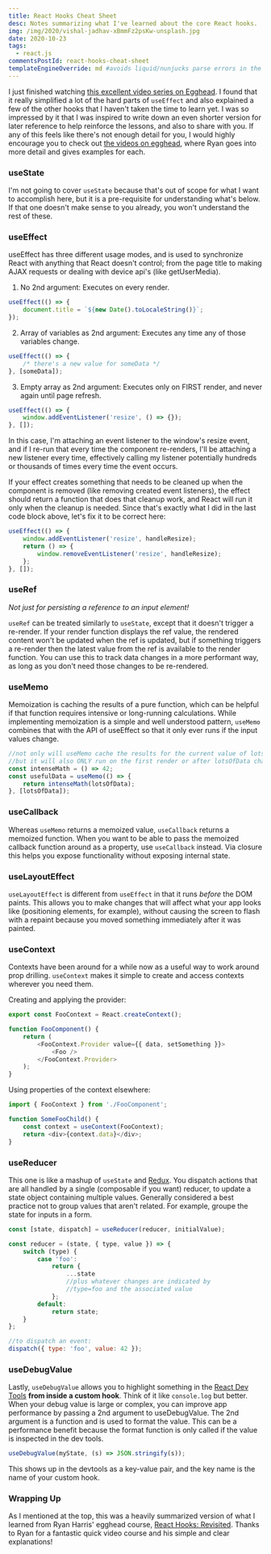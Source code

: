 ```yaml
---
title: React Hooks Cheat Sheet
desc: Notes summarizing what I've learned about the core React hooks.
img: /img/2020/vishal-jadhav-xBmmFz2psKw-unsplash.jpg
date: 2020-10-23
tags:
  - react.js
commentsPostId: react-hooks-cheat-sheet
templateEngineOverride: md #avoids liquid/nunjucks parse errors in the react code samples
---
```


I just finished watching [this excellent video series on Egghead][1]. I found that it really simplified a lot of the hard parts of `useEffect` and also explained a few of the other hooks that I haven't taken the time to learn yet. I was so impressed by it that I was inspired to write down an even shorter version for later reference to help reinforce the lessons, and also to share with you. If any of this feels like there's not enough detail for you, I would highly encourage you to check out [the videos on egghead][1], where Ryan goes into more detail and gives examples for each.

### useState

I'm not going to cover `useState` because that's out of scope for what I want to accomplish here, but it is a pre-requisite for understanding what's below. If that one doesn't make sense to you already, you won't understand the rest of these.

### useEffect

useEffect has three different usage modes, and is used to synchronize React with anything that React doesn't control; from the page title to making AJAX requests or dealing with device api's (like getUserMedia).

1. No 2nd argument: Executes on every render.

```js
useEffect(() => {
	document.title = `${new Date().toLocaleString()}`;
});
```

2. Array of variables as 2nd argument: Executes any time any of those variables change.

```js
useEffect(() => {
	/* there's a new value for someData */
}, [someData]);
```

3. Empty array as 2nd argument: Executes only on FIRST render, and never again until page refresh.

```js
useEffect(() => {
	window.addEventListener('resize', () => {});
}, []);
```

In this case, I'm attaching an event listener to the window's resize event, and if I re-run that every time the component re-renders, I'll be attaching a new listener every time, effectively calling my listener potentially hundreds or thousands of times every time the event occurs.

If your effect creates something that needs to be cleaned up when the component is removed (like removing created event listeners), the effect should return a function that does that cleanup work, and React will run it only when the cleanup is needed. Since that's exactly what I did in the last code block above, let's fix it to be correct here:

```js
useEffect(() => {
	window.addEventListener('resize', handleResize);
	return () => {
		window.removeEventListener('resize', handleResize);
	};
}, []);
```

### useRef

_Not just for persisting a reference to an input element!_

`useRef` can be treated similarly to `useState`, except that it doesn't trigger a re-render. If your render function displays the ref value, the rendered content won't be updated when the ref is updated, but if something triggers a re-render then the latest value from the ref is available to the render function. You can use this to track data changes in a more performant way, as long as you don't need those changes to be re-rendered.

### useMemo

Memoization is caching the results of a pure function, which can be helpful if that function requires intensive or long-running calculations. While implementing memoization is a simple and well understood pattern, `useMemo` combines that with the API of useEffect so that it only ever runs if the input values change.

```js
//not only will useMemo cache the results for the current value of lotsOfData
//but it will also ONLY run on the first render or after lotsOfData changes
const intenseMath = () => 42;
const usefulData = useMemo(() => {
	return intenseMath(lotsOfData);
}, [lotsOfData]);
```

### useCallback

Whereas `useMemo` returns a memoized value, `useCallback` returns a memoized function. When you want to be able to pass the memoized callback function around as a property, use `useCallback` instead. Via closure this helps you expose functionality without exposing internal state.

### useLayoutEffect

`useLayoutEffect` is different from `useEffect` in that it runs _before_ the DOM paints. This allows you to make changes that will affect what your app looks like (positioning elements, for example), without causing the screen to flash with a repaint because you moved something immediately after it was painted.

### useContext

Contexts have been around for a while now as a useful way to work around prop drilling. `useContext` makes it simple to create and access contexts wherever you need them.

Creating and applying the provider:

```js
export const FooContext = React.createContext();

function FooComponent() {
	return (
		<FooContext.Provider value={{ data, setSomething }}>
			<Foo />
		</FooContext.Provider>
	);
}
```

Using properties of the context elsewhere:

```js
import { FooContext } from './FooComponent';

function SomeFooChild() {
	const context = useContext(FooContext);
	return <div>{context.data}</div>;
}
```

### useReducer

This one is like a mashup of `useState` and [Redux][2]. You dispatch actions that are all handled by a single (composable if you want) reducer, to update a state object containing multiple values. Generally considered a best practice not to group values that aren't related. For example, groupe the state for inputs in a form.

```js
const [state, dispatch] = useReducer(reducer, initialValue);

const reducer = (state, { type, value }) => {
	switch (type) {
		case 'foo':
			return {
				...state
				//plus whatever changes are indicated by
				//type=foo and the associated value
			};
		default:
			return state;
	}
};

//to dispatch an event:
dispatch({ type: 'foo', value: 42 });
```

### useDebugValue

Lastly, `useDebugValue` allows you to highlight something in the [React Dev Tools][3] **from inside a custom hook**. Think of it like `console.log` but better. When your debug value is large or complex, you can improve app performance by passing a 2nd argument to useDebugValue. The 2nd argument is a function and is used to format the value. This can be a performance benefit because the format function is only called if the value is inspected in the dev tools.

```js
useDebugValue(myState, (s) => JSON.stringify(s));
```

This shows up in the devtools as a key-value pair, and the key name is the name of your custom hook.

### Wrapping Up

As I mentioned at the top, this was a heavily summarized version of what I learned from Ryan Harris' egghead course, [React Hooks: Revisited][1]. Thanks to Ryan for a fantastic quick video course and his simple and clear explanations!

[1]: https://egghead.io/playlists/react-hooks-revisited-abce
[2]: https://github.com/reduxjs/redux
[3]: https://chrome.google.com/webstore/detail/react-developer-tools/fmkadmapgofadopljbjfkapdkoienihi
[4]: https://reactjs.org/docs/hooks-reference.html#defer-formatting-debug-values
